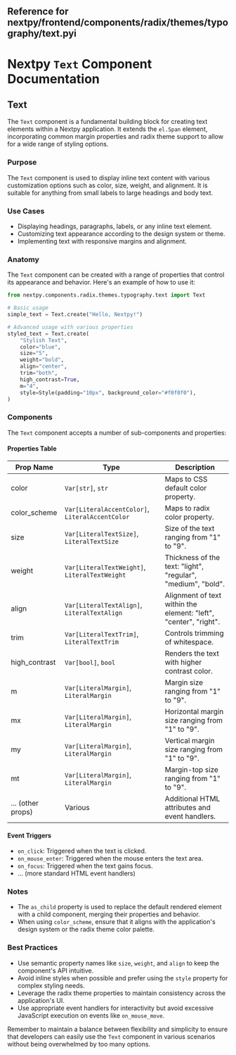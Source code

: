 ##  Reference for nextpy/frontend/components/radix/themes/typography/text.pyi

# Nextpy `Text` Component Documentation

## Text

The `Text` component is a fundamental building block for creating text elements within a Nextpy application. It extends the `el.Span` element, incorporating common margin properties and radix theme support to allow for a wide range of styling options.

### Purpose

The `Text` component is used to display inline text content with various customization options such as color, size, weight, and alignment. It is suitable for anything from small labels to large headings and body text.

### Use Cases

- Displaying headings, paragraphs, labels, or any inline text element.
- Customizing text appearance according to the design system or theme.
- Implementing text with responsive margins and alignment.

### Anatomy

The `Text` component can be created with a range of properties that control its appearance and behavior. Here's an example of how to use it:

```python
from nextpy.components.radix.themes.typography.text import Text

# Basic usage
simple_text = Text.create("Hello, Nextpy!")

# Advanced usage with various properties
styled_text = Text.create(
    "Stylish Text",
    color="blue",
    size="5",
    weight="bold",
    align="center",
    trim="both",
    high_contrast=True,
    m="4",
    style=Style(padding="10px", background_color="#f0f0f0"),
)
```

### Components

The `Text` component accepts a number of sub-components and properties:

#### Properties Table

| Prop Name        | Type                                     | Description |
| ---------------- | ---------------------------------------- | ----------- |
| color            | `Var[str]`, `str`                        | Maps to CSS default color property. |
| color_scheme     | `Var[LiteralAccentColor]`, `LiteralAccentColor` | Maps to radix color property. |
| size             | `Var[LiteralTextSize]`, `LiteralTextSize` | Size of the text ranging from "1" to "9". |
| weight           | `Var[LiteralTextWeight]`, `LiteralTextWeight` | Thickness of the text: "light", "regular", "medium", "bold". |
| align            | `Var[LiteralTextAlign]`, `LiteralTextAlign` | Alignment of text within the element: "left", "center", "right". |
| trim             | `Var[LiteralTextTrim]`, `LiteralTextTrim` | Controls trimming of whitespace. |
| high_contrast    | `Var[bool]`, `bool`                      | Renders the text with higher contrast color. |
| m                | `Var[LiteralMargin]`, `LiteralMargin`    | Margin size ranging from "1" to "9". |
| mx               | `Var[LiteralMargin]`, `LiteralMargin`    | Horizontal margin size ranging from "1" to "9". |
| my               | `Var[LiteralMargin]`, `LiteralMargin`    | Vertical margin size ranging from "1" to "9". |
| mt               | `Var[LiteralMargin]`, `LiteralMargin`    | Margin-top size ranging from "1" to "9". |
| ... (other props)| Various                                  | Additional HTML attributes and event handlers. |

#### Event Triggers

- `on_click`: Triggered when the text is clicked.
- `on_mouse_enter`: Triggered when the mouse enters the text area.
- `on_focus`: Triggered when the text gains focus.
- ... (more standard HTML event handlers)

### Notes

- The `as_child` property is used to replace the default rendered element with a child component, merging their properties and behavior.
- When using `color_scheme`, ensure that it aligns with the application's design system or the radix theme color palette.

### Best Practices

- Use semantic property names like `size`, `weight`, and `align` to keep the component's API intuitive.
- Avoid inline styles when possible and prefer using the `style` property for complex styling needs.
- Leverage the radix theme properties to maintain consistency across the application's UI.
- Use appropriate event handlers for interactivity but avoid excessive JavaScript execution on events like `on_mouse_move`.

Remember to maintain a balance between flexibility and simplicity to ensure that developers can easily use the `Text` component in various scenarios without being overwhelmed by too many options.